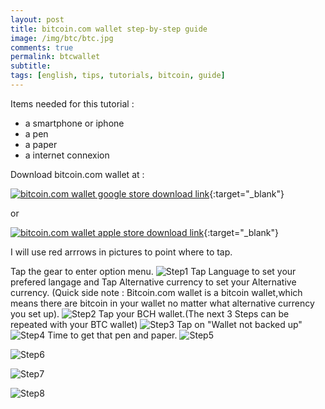 ```yaml
---
layout: post
title: bitcoin.com wallet step-by-step guide
image: /img/btc/btc.jpg
comments: true
permalink: btcwallet
subtitle: 
tags: [english, tips, tutorials, bitcoin, guide]
---
```


Items needed for this tutorial :
- a smartphone or iphone
- a pen
- a paper
- a internet connexion

Download bitcoin.com wallet at :

[![bitcoin.com wallet google store download link](https://www.fredbarre.com/img/btc/dland.png)](https://play.google.com/store/apps/details?id=com.bitcoin.mwallet){:target="_blank"}


or


[![bitcoin.com wallet apple store download link](https://www.fredbarre.com/img/btc/dlapp.png)](https://apps.apple.com/us/app/bitcoin-wallet-by-bitcoin-com/id1252903728?ls=1){:target="_blank"}


I will use red arrrows in pictures to point where to tap.

Tap the gear to enter option menu.
![Step1](https://www.fredbarre.com/img/btc/Step1GoToSettings.JPG)
Tap Language to set your prefered langage and Tap Alternative currency to set your Alternative currency.
(Quick side note : Bitcoin.com wallet is a bitcoin wallet,which means there are bitcoin in your wallet no matter what alternative currency you set up).
![Step2](https://www.fredbarre.com/img/btc/Step2Set.JPG)
Tap your BCH wallet.(The next 3 Steps can be repeated with your BTC wallet)
![Step3](https://www.fredbarre.com/img/btc/Step3GoToBCH.JPG)
Tap on "Wallet not backed up"
![Step4](https://www.fredbarre.com/img/btc/Step4WalletNotSave.JPG)
Time to get that pen and paper.
![Step5](https://www.fredbarre.com/img/btc/Step5SaveWallet.JPG)

![Step6](https://www.fredbarre.com/img/btc/Step6Receive.JPG)



![Step7](https://www.fredbarre.com/img/btc/Step7QRCodeAdress.JPG)

![Step8](https://www.fredbarre.com/img/btc/ExtraStep8scan.JPG)
